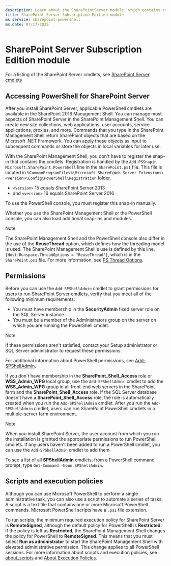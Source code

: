 ```yaml
---
description: Learn about the SharePointServer module, which contains cmdlets for managing SharePoint Server.
title: SharePoint Server Subscription Edition module
ms.service: sharepoint-powershell
ms.date: 07/17/2025
---
```


# SharePoint Server Subscription Edition module

For a listing of the SharePoint Server cmdlets, see [SharePoint Server cmdlets][04]

## Accessing PowerShell for SharePoint Server

After you install SharePoint Server, applicable PowerShell cmdlets are available in the SharePoint
2016 Management Shell. You can manage most aspects of SharePoint Server in the SharePoint Management
Shell. You can create new site collections, web applications, user accounts, service applications,
proxies, and more. Commands that you type in the SharePoint Management Shell return SharePoint
objects that are based on the Microsoft .NET Framework. You can apply these objects as input to
subsequent commands or store the objects in local variables for later use.

With the SharePoint Management Shell, you don't have to register the snap-in that contains the
cmdlets. Registration is handled by the `Add-PSSnapin Microsoft.SharePoint.PowerShell` line in the
`SharePoint.ps1` file. This file is located in
`%CommonProgramFiles%\Microsoft Shared\Web Server Extensions\<version>\Config\PowerShell\Registration` folder.

- `<version>` 15 equals SharePoint Server 2013
- and `<version>` 16 equals SharePoint Server 2016

To use the PowerShell console, you must register this snap-in manually.

Whether you use the SharePoint Management Shell or the PowerShell console, you can also load
additional snap-ins and modules.

> [!NOTE]
> The SharePoint Management Shell and the PowerShell console also differ in the use of the
> **ReuseThread** option, which defines how the threading model is used. The SharePoint Management
> Shell's use is defined by this line, `{Host.Runspace.ThreadOptions = "ReuseThread"}`, which is in
> the `SharePoint.ps1` file. For more information, see
> [PS Thread Options][01].

## Permissions

Before you can use the `Add-SPShellAdmin` cmdlet to grant permissions for users to run SharePoint
Server cmdlets, verify that you meet all of the following minimum requirements:

- You must have membership in the **SecurityAdmin** fixed server role on the SQL Server instance.
- You must be a member of the Administrators group on the server on which you are running the
  PowerShell cmdlet.

> [!NOTE]
> If these permissions aren't satisfied, contact your Setup administrator or SQL Server
> administrator to request these permissions.

For additional information about PowerShell permissions, see [Add-SPShellAdmin][05].

If you don't have membership in the **SharePoint_Shell_Access** role or **WSS_Admin_WPG** local
group, use the `Add-SPShellAdmin` cmdlet to add the **WSS_Admin_WPG** group in all front-end web
servers in the SharePoint farm and the **SharePoint_Shell_Access** role. If the SQL Server database
doesn't have a **SharePoint_Shell_Access** role, the role is automatically created when you run the
`Add-SPShellAdmin` cmdlet. After you run the `Add-SPShellAdmin` cmdlet, users can run SharePoint
PowerShell cmdlets in a multiple-server farm environment.

> [!NOTE]
> When you install SharePoint Server, the user account from which you run the installation is
> granted the appropriate permissions to run PowerShell cmdlets. If any users haven't been added to
> run a PowerShell cmdlet, you can use the `Add-SPShellAdmin` cmdlet to add them.

To see a list of all **SPShellAdmin** cmdlets, from a PowerShell command prompt, type
`Get-Command -Noun SPShellAdmin`.

## Scripts and execution policies

Although you can use Microsoft PowerShell to perform a single administrative task, you can also use
a script to automate a series of tasks. A script is a text file that contains one or more Microsoft
PowerShell commands. Microsoft PowerShell scripts have a `.ps1` file extension.

To run scripts, the minimum required execution policy for SharePoint Server is **RemoteSigned**,
although the default policy for PowerShell is **Restricted**. If the policy is left as
**Restricted**, the SharePoint Management Shell changes the policy for PowerShell to
**RemoteSigned**. This means that you must select **Run as administrator** to start the SharePoint
Management Shell with elevated administrative permission. This change applies to all PowerShell
sessions. For more information about scripts and execution policies, see [about_scripts][03] and
[About Execution Policies][02].

<!-- link references -->
[01]: /dotnet/api/system.management.automation.runspaces.psthreadoptions
[02]: /powershell/module/microsoft.powershell.core/about/about_execution_policies
[03]: /powershell/module/microsoft.powershell.core/about/about_scripts
[04]: /powershell/module/sharepointserver
[05]: /powershell/module/sharepointserver/add-spshelladmin?view=sharepoint-server-ps&preserve-view=true

